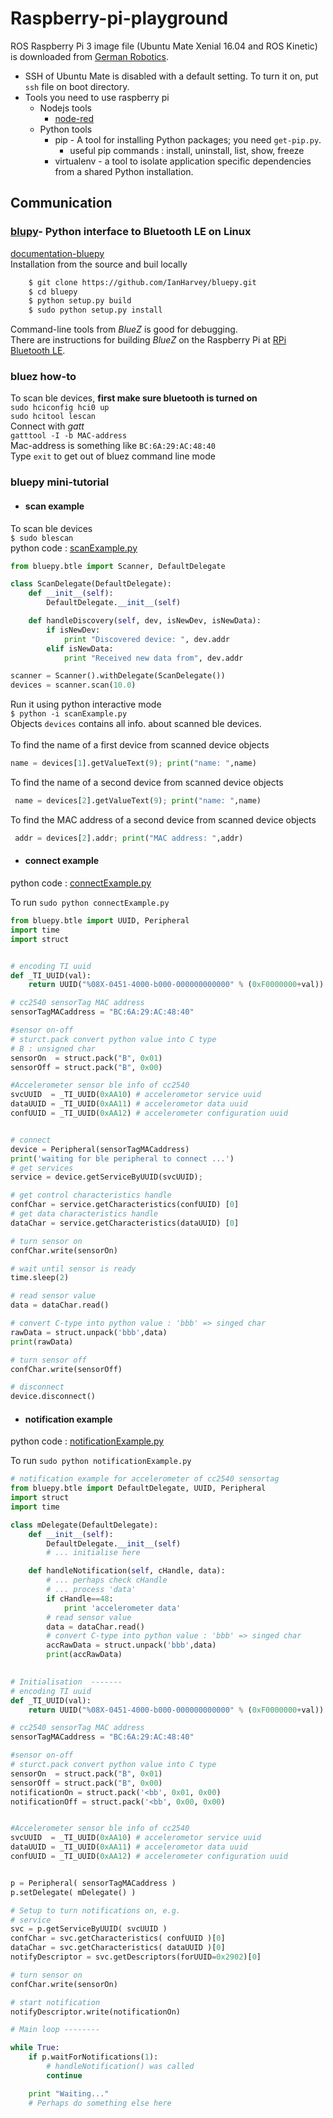 # Raspberry-pi-playground 

ROS Raspberry Pi 3 image file (Ubuntu Mate Xenial 16.04 and ROS Kinetic) is downloaded from [German Robotics](http://www.german-robot.com/2016/05/26/raspberry-pi-sd-card-image/).

* SSH of Ubuntu Mate is disabled with a default setting. 
To turn it on, put `ssh` file on boot directory.
* Tools you need to use raspberry pi
   * Nodejs tools
     * [node-red](https://nodered.org/docs/hardware/raspberrypi)
   * Python tools
     * pip - A tool for installing Python packages; you need `get-pip.py`.
        * useful pip commands : install, uninstall, list, show, freeze
     * virtualenv - a tool to isolate application specific dependencies from a shared Python installation.

## Communication
  ### [__blupy__](https://github.com/IanHarvey/bluepy)- Python interface to Bluetooth LE on Linux 
[documentation-bluepy](http://ianharvey.github.io/bluepy-doc/)<br>
Installation from the source and buil locally

```bash  
    $ git clone https://github.com/IanHarvey/bluepy.git 
    $ cd bluepy 
    $ python setup.py build 
    $ sudo python setup.py install
 ```
Command-line tools from _BlueZ_ is good for debugging.<br>
There are instructions for building _BlueZ_ on the Raspberry Pi at [RPi Bluetooth LE](http://www.elinux.org/RPi_Bluetooth_LE).<br>

### bluez how-to
To scan ble devices, **first make sure bluetooth is turned on** <br>
`sudo hciconfig hci0 up`<br>
`sudo hcitool lescan` <br>
Connect with _gatt_ <br>
`gatttool -I -b MAC-address` <br>
Mac-address is something like `BC:6A:29:AC:48:40` <br>
Type `exit` to get out of bluez command line mode <br>

### bluepy mini-tutorial
* #### scan example
To scan ble devices <br>
`$ sudo blescan` <br> 
python code : [scanExample.py](https://github.com/bgloh/Raspberry-pi-playground/blob/master/bluepy/scanExample.py) <br>

```python
from bluepy.btle import Scanner, DefaultDelegate

class ScanDelegate(DefaultDelegate):
    def __init__(self):
        DefaultDelegate.__init__(self)

    def handleDiscovery(self, dev, isNewDev, isNewData):
        if isNewDev:
            print "Discovered device: ", dev.addr
        elif isNewData:
            print "Received new data from", dev.addr

scanner = Scanner().withDelegate(ScanDelegate())
devices = scanner.scan(10.0)
```
Run it using python interactive mode <br>
`$ python -i scanExample.py ` <br>
Objects `devices` contains all info. about scanned ble devices.<br><br>
To find the name of a first device from scanned device objects 

```python 
name = devices[1].getValueText(9); print("name: ",name)
``` 

To find the name of a second device from scanned device objects  <br>

```python
 name = devices[2].getValueText(9); print("name: ",name)
```
To find the MAC address of a second device from scanned device objects  <br>

```python
 addr = devices[2].addr; print("MAC address: ",addr)
```

* #### connect example
python code : [connectExample.py](https://github.com/bgloh/Raspberry-pi-playground/blob/master/bluepy/connectExample.py) <br>

To run `sudo python connectExample.py`

```python
from bluepy.btle import UUID, Peripheral
import time
import struct


# encoding TI uuid
def _TI_UUID(val):
    return UUID("%08X-0451-4000-b000-000000000000" % (0xF0000000+val))

# cc2540 sensorTag MAC address
sensorTagMACaddress = "BC:6A:29:AC:48:40"

#sensor on-off
# sturct.pack convert python value into C type
# B : unsigned char
sensorOn  = struct.pack("B", 0x01)
sensorOff = struct.pack("B", 0x00)

#Accelerometer sensor ble info of cc2540
svcUUID  = _TI_UUID(0xAA10) # accelerometor service uuid
dataUUID = _TI_UUID(0xAA11) # accelerometor data uuid
confUUID = _TI_UUID(0xAA12) # accelerometer configuration uuid 


# connect
device = Peripheral(sensorTagMACaddress)
print('waiting for ble peripheral to connect ...')
# get services
service = device.getServiceByUUID(svcUUID);

# get control characteristics handle
confChar = service.getCharacteristics(confUUID) [0]
# get data characteristics handle
dataChar = service.getCharacteristics(dataUUID) [0]

# turn sensor on
confChar.write(sensorOn)

# wait until sensor is ready
time.sleep(2)

# read sensor value
data = dataChar.read()

# convert C-type into python value : 'bbb' => singed char
rawData = struct.unpack('bbb',data)
print(rawData)

# turn sensor off
confChar.write(sensorOff)

# disconnect
device.disconnect()

```

* #### notification example 
python code : [notificationExample.py](https://github.com/bgloh/Raspberry-pi-playground/blob/master/bluepy/notificationExample.py) <br>

To run `sudo python notificationExample.py`

```python
# notification example for accelerometer of cc2540 sensortag
from bluepy.btle import DefaultDelegate, UUID, Peripheral
import struct
import time

class mDelegate(DefaultDelegate):
    def __init__(self):
        DefaultDelegate.__init__(self)
        # ... initialise here

    def handleNotification(self, cHandle, data):
    	# ... perhaps check cHandle
        # ... process 'data'
        if cHandle==48:
        	print 'accelerometer data'
    	# read sensor value
    	data = dataChar.read()
		# convert C-type into python value : 'bbb' => singed char
        accRawData = struct.unpack('bbb',data)
        print(accRawData)
        

# Initialisation  -------
# encoding TI uuid
def _TI_UUID(val):
    return UUID("%08X-0451-4000-b000-000000000000" % (0xF0000000+val))

# cc2540 sensorTag MAC address
sensorTagMACaddress = "BC:6A:29:AC:48:40"

#sensor on-off
# sturct.pack convert python value into C type
sensorOn  = struct.pack("B", 0x01)
sensorOff = struct.pack("B", 0x00)
notificationOn = struct.pack('<bb', 0x01, 0x00)
notificationOff = struct.pack('<bb', 0x00, 0x00)


#Accelerometer sensor ble info of cc2540
svcUUID  = _TI_UUID(0xAA10) # accelerometor service uuid
dataUUID = _TI_UUID(0xAA11) # accelerometor data uuid
confUUID = _TI_UUID(0xAA12) # accelerometer configuration uuid 


p = Peripheral( sensorTagMACaddress )
p.setDelegate( mDelegate() )

# Setup to turn notifications on, e.g.
# service
svc = p.getServiceByUUID( svcUUID )
confChar = svc.getCharacteristics( confUUID )[0]
dataChar = svc.getCharacteristics( dataUUID )[0]
notifyDescriptor = svc.getDescriptors(forUUID=0x2902)[0]

# turn sensor on
confChar.write(sensorOn)

# start notification
notifyDescriptor.write(notificationOn)

# Main loop --------

while True:
    if p.waitForNotifications(1):
        # handleNotification() was called
        continue

    print "Waiting..."
    # Perhaps do something else here
```



     
